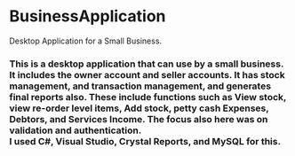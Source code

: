 # BusinessApplication
Desktop Application for a Small Business.

<h3> This is a desktop application that can use by a small business. It includes the owner account and seller accounts. It has stock management, and transaction management, and generates final reports also. These include functions such as View stock, view re-order level items, Add stock, petty cash Expenses, Debtors, and Services Income. The focus also here was on validation and authentication. <br/> I used C#, Visual Studio, Crystal Reports, and MySQL for this. </h3>
